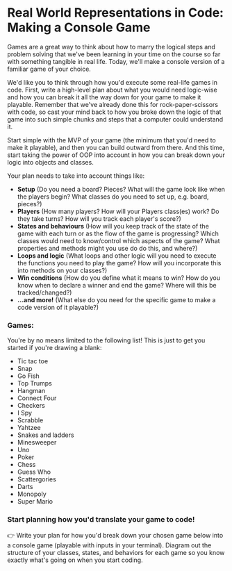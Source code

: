 # Real World Representations in Code: Making a Console Game

Games are a great way to think about how to marry the logical steps and problem solving that we've been learning in your time on the course so far with something tangible in real life. Today, we'll make a console version of a familiar game of your choice.

We'd like you to think through how you'd execute some real-life games in code. First, write a high-level plan about what you would need logic-wise and how you can break it all the way down for your game to make it playable. Remember that we've already done this for rock-paper-scissors with code, so cast your mind back to how you broke down the logic of that game into such simple chunks and steps that a computer could understand it.

Start simple with the MVP of your game (the minimum that you'd need to make it playable), and then you can build outward from there. And this time, start taking the power of OOP into account in how you can break down your logic into objects and classes.

Your plan needs to take into account things like:

- **Setup** (Do you need a board? Pieces? What will the game look like when the players begin? What classes do you need to set up, e.g. board, pieces?)
- **Players** (How many players? How will your Players class(es) work? Do they take turns? How will you track each player's score?)
- **States and behaviours** (How will you keep track of the state of the game with each turn or as the flow of the game is progressing? Which classes would need to know/control which aspects of the game? What properties and methods might you use do do this, and where?)
- **Loops and logic** (What loops and other logic will you need to execute the functions you need to play the game? How will you incorporate this into methods on your classes?)
- **Win conditions** (How do you define what it means to win? How do you know when to declare a winner and end the game? Where will this be tracked/changed?)
- **...and more!** (What else do you need for the specific game to make a code version of it playable?)

### Games:

You're by no means limited to the following list! This is just to get you started if you're drawing a blank:

- Tic tac toe
- Snap
- Go Fish
- Top Trumps
- Hangman
- Connect Four
- Checkers
- I Spy
- Scrabble
- Yahtzee
- Snakes and ladders
- Minesweeper
- Uno
- Poker
- Chess
- Guess Who
- Scattergories
- Darts
- Monopoly
- Super Mario

### Start planning how you'd translate your game to code!

👉 Write your plan for how you'd break down your chosen game below into a console game (playable with inputs in your terminal). Diagram out the structure of your classes, states, and behaviors for each game so you know exactly what's going on when you start coding.
